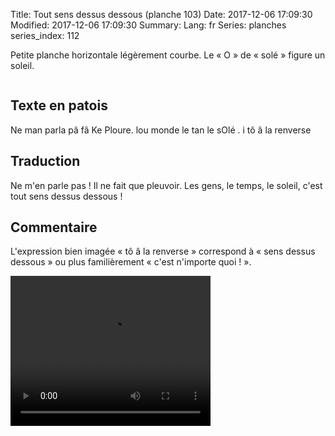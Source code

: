 Title: Tout sens dessus dessous (planche 103)
Date: 2017-12-06 17:09:30
Modified: 2017-12-06 17:09:30
Summary: 
Lang: fr
Series: planches
series_index: 112

Petite planche horizontale légèrement courbe. Le « O » de « solé » figure un soleil.

<figure class="image-block" style="float: center;">
  <img alt="" src="{static}/images/planche_103.png">
  <figcaption style="max-width: 580px"></figcaption>
</figure>


## Texte en patois

Ne man parla pâ fâ Ke Ploure. lou monde le tan le sOlé . i tô â la
renverse

## Traduction

Ne m'en parle pas ! Il ne fait que pleuvoir. Les gens, le temps, le
soleil, c'est tout sens dessus dessous !

## Commentaire

L'expression bien imagée « tô â la renverse » correspond à « sens
dessus dessous » ou plus familièrement « c'est n'importe quoi ! ».

<video width="320" height="240" controls>
  <source src="https://d1njpgd0ygatdn.cloudfront.net/video_103.mp4" type="video/mp4">
</video>
